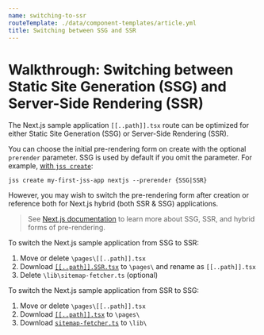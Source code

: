 ```yaml
---
name: switching-to-ssr
routeTemplate: ./data/component-templates/article.yml
title: Switching between SSG and SSR
---
```

# Walkthrough: Switching between Static Site Generation (SSG) and Server-Side Rendering (SSR)

The Next.js sample application `[[..path]].tsx` route can be optimized for either Static Site Generation (SSG) or Server-Side Rendering (SSR).

You can choose the initial pre-rendering form on create with the optional `prerender` parameter. SSG is used by default if you omit the parameter. For example, [with `jss create`](/docs/nextjs/getting-started-nextjs/walkthrough-jsscreate):

```
jss create my-first-jss-app nextjs --prerender {SSG|SSR}
```

However, you may wish to switch the pre-rendering form after creation or reference both for Next.js hybrid (both SSR & SSG) applications.

> See [Next.js documentation](https://nextjs.org/docs/basic-features/pages#two-forms-of-pre-rendering) to learn more about SSG, SSR, and hybrid forms of pre-rendering.

To switch the Next.js sample application from SSG to SSR:

1. Move or delete `\pages\[[..path]].tsx`
2. Download [`[[..path]].SSR.tsx`](https://github.com/Sitecore/jss/blob/master/samples/nextjs/src/pages/%5B%5B%2E%2E%2Epath%5D%5D.SSR.tsx) to `\pages\` and rename as `[[..path]].tsx`
3. Delete `\lib\sitemap-fetcher.ts` (optional)

To switch the Next.js sample application from SSR to SSG:

1. Move or delete `\pages\[[..path]].tsx`
2. Download [`[[..path]].tsx`](https://github.com/Sitecore/jss/blob/master/samples/nextjs/src/pages/%5B%5B%2E%2E%2Epath%5D%5D.tsx) to `\pages\`
3. Download [`sitemap-fetcher.ts`](https://github.com/Sitecore/jss/blob/master/samples/nextjs/src/lib/sitemap-fetcher.ts) to `\lib\`